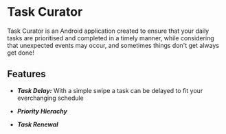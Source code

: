 
# Task Curator

Task Curator is an Android application created to ensure that your daily tasks are prioritised and completed in a timely manner, while considering that unexpected events may occur, and sometimes things don't get always get done!

## Features

- ***Task Delay:***
With a simple swipe a task can be delayed to fit your everchanging schedule
- ***Priority Hierachy***

- ***Task Renewal***
